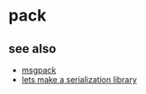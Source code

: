 # pack

## see also
- [msgpack](https://msgpack.org/index.html)
- [lets make a serialization library](https://mikeloomisgg.github.io/2019-07-02-making-a-serialization-library/)
